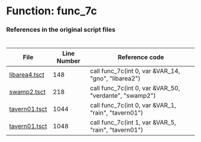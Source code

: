 # Function: func_7c
### References in the original script files

#

| File | Line Number | Reference code |
| --- | --- | --- |
| [libarea4.tsct](../../../out/libarea4.tsct#L148) | 148 | call func_7c(int 0, var &VAR_14, "gno", "libarea2") |
| [swamp2.tsct](../../../out/swamp2.tsct#L218) | 218 | call func_7c(int 0, var &VAR_50, "verdante", "swamp2") |
| [tavern01.tsct](../../../out/tavern01.tsct#L1044) | 1044 | call func_7c(int 0, var &VAR_1, "rain", "tavern01") |
| [tavern01.tsct](../../../out/tavern01.tsct#L1048) | 1048 | call func_7c(int 1, var &VAR_5, "rain", "tavern01") |
